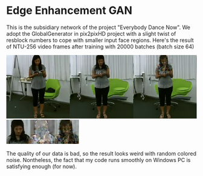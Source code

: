 # Edge Enhancement GAN

This is the subsidiary network of the project "Everybody Dance Now". We adopt the GlobalGenerator in pix2pixHD project with a slight twist of resblock numbers to cope with smaller input face regions. Here's the result of NTU-256 video frames after training with 20000 batches (batch size 64)

![enhanced_full](samples/20000_enhanced_full.png)
![enhanced_head](samples/20000_enhanced_head.png)

The quality of our data is bad, so the result looks weird with random colored noise. Nontheless, the fact that my code runs smoothly on Windows PC is satisfying enough (for now).
